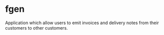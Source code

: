 # fgen
Application which allow users to emit invoices and delivery notes from their customers to other customers.
